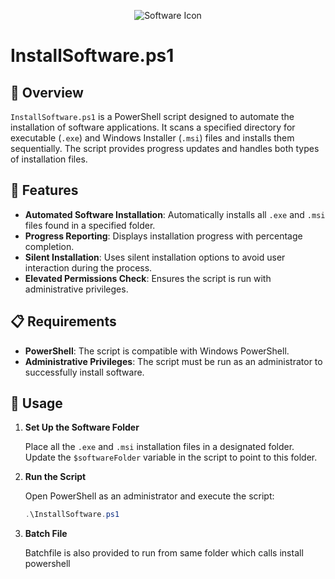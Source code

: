 
<p align="center">
  <img src="https://img.icons8.com/?size=100&id=Tb2Gc2HE05aa&format=png&color=000000" alt="Software Icon"/>

  
</p>

# InstallSoftware.ps1

## 📜 Overview

`InstallSoftware.ps1` is a PowerShell script designed to automate the installation of software applications. It scans a specified directory for executable (`.exe`) and Windows Installer (`.msi`) files and installs them sequentially. The script provides progress updates and handles both types of installation files.

## 🚀 Features

- **Automated Software Installation**: Automatically installs all `.exe` and `.msi` files found in a specified folder.
- **Progress Reporting**: Displays installation progress with percentage completion.
- **Silent Installation**: Uses silent installation options to avoid user interaction during the process.
- **Elevated Permissions Check**: Ensures the script is run with administrative privileges.

## 📋 Requirements

- **PowerShell**: The script is compatible with Windows PowerShell.
- **Administrative Privileges**: The script must be run as an administrator to successfully install software.

## 🔧 Usage

1. **Set Up the Software Folder**

   Place all the `.exe` and `.msi` installation files in a designated folder. Update the `$softwareFolder` variable in the script to point to this folder.

2. **Run the Script**

   Open PowerShell as an administrator and execute the script:

   ```powershell
   .\InstallSoftware.ps1
    ```
3. **Batch File**

   Batchfile is also provided to run from same folder which calls install powershell 
